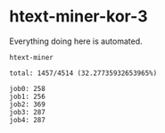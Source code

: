 # htext-miner-kor-3

Everything doing here is automated.

```
htext-miner

total: 1457/4514 (32.27735932653965%)

job0: 258
job1: 256
job2: 369
job3: 287
job4: 287
```